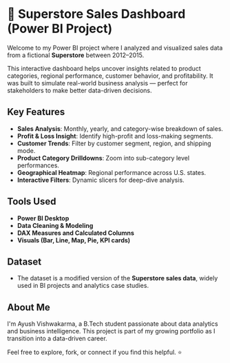 # 🛒 Superstore Sales Dashboard (Power BI Project)

Welcome to my Power BI project where I analyzed and visualized sales data from a fictional **Superstore** between 2012–2015.

This interactive dashboard helps uncover insights related to product categories, regional performance, customer behavior, and profitability. It was built to simulate real-world business analysis — perfect for stakeholders to make better data-driven decisions.


## Key Features

- **Sales Analysis**: Monthly, yearly, and category-wise breakdown of sales.
- **Profit & Loss Insight**: Identify high-profit and loss-making segments.
- **Customer Trends**: Filter by customer segment, region, and shipping mode.
- **Product Category Drilldowns**: Zoom into sub-category level performances.
- **Geographical Heatmap**: Regional performance across U.S. states.
- **Interactive Filters**: Dynamic slicers for deep-dive analysis.


## Tools Used

- **Power BI Desktop**
- **Data Cleaning & Modeling**
- **DAX Measures and Calculated Columns**
- **Visuals (Bar, Line, Map, Pie, KPI cards)**


## Dataset

- The dataset is a modified version of the **Superstore sales data**, widely used in BI projects and analytics case studies.

## About Me

I'm Ayush Vishwakarma, a B.Tech student passionate about data analytics and business intelligence. This project is part of my growing portfolio as I transition into a data-driven career.

Feel free to explore, fork, or connect if you find this helpful. ⭐
